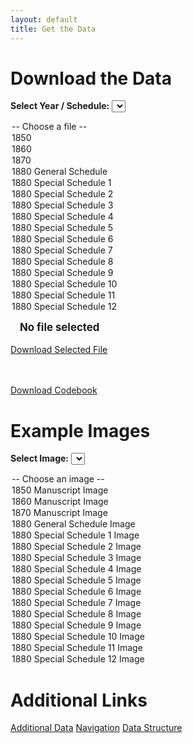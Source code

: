 ```yaml
---
layout: default
title: Get the Data
---
```


# Download the Data

<label for="data-dropdown"><strong>Select Year / Schedule:</strong></label>
<select id="data-dropdown" onchange="updateSelectedFile(this.value)">
  <option value="">-- Choose a file --</option>
  <option value="1850.csv">1850</option>
  <option value="1860.csv">1860</option>
  <option value="1870.csv">1870</option>
  <option value="1880_general.csv">1880 General Schedule</option>
  <option value="1880_special1.csv">1880 Special Schedule 1</option>
  <option value="1880_special2.csv">1880 Special Schedule 2</option>
  <option value="1880_special3.csv">1880 Special Schedule 3</option>
  <option value="1880_special4.csv">1880 Special Schedule 4</option>
  <option value="1880_special5.csv">1880 Special Schedule 5</option>
  <option value="1880_special6.csv">1880 Special Schedule 6</option>
  <option value="1880_special7.csv">1880 Special Schedule 7</option>
  <option value="1880_special8.csv">1880 Special Schedule 8</option>
  <option value="1880_special9.csv">1880 Special Schedule 9</option>
  <option value="1880_special10.csv">1880 Special Schedule 10</option>
  <option value="1880_special11.csv">1880 Special Schedule 11</option>
  <option value="1880_special12.csv">1880 Special Schedule 12</option>
</select>

<!-- Selected file name and download button -->
<span id="selected-file" style="margin-left: 15px; font-weight: bold; font-size: 1.2em;">No file selected</span>
<br><br>
<a id="download-button" class="button" href="#" onclick="downloadSelectedFile()">Download Selected File</a>

<br><br>
<a class="button" href="codebook.pdf" download>Download Codebook</a>

# Example Images

<label for="images-dropdown"><strong>Select Image:</strong></label>
<select id="images-dropdown" onchange="openImageModal(this.value)">
  <option value="">-- Choose an image --</option>
  <option value="images/photo1.jpg">1850 Manuscript Image</option>
  <option value="images/photo2.jpg">1860 Manuscript Image</option>
  <option value="images/photo3.jpg">1870 Manuscript Image</option>
  <option value="images/photo4.jpg">1880 General Schedule Image</option>
  <option value="images/photo5.jpg">1880 Special Schedule 1 Image</option>
  <option value="images/photo6.jpg">1880 Special Schedule 2 Image</option>
  <option value="images/photo7.jpg">1880 Special Schedule 3 Image</option>
  <option value="images/photo8.jpg">1880 Special Schedule 4 Image</option>
  <option value="images/photo9.jpg">1880 Special Schedule 5 Image</option>
  <option value="images/photo10.jpg">1880 Special Schedule 6 Image</option>
  <option value="images/photo11.jpg">1880 Special Schedule 7 Image</option>
  <option value="images/photo12.jpg">1880 Special Schedule 8 Image</option>
  <option value="images/photo13.jpg">1880 Special Schedule 9 Image</option>
  <option value="images/photo14.jpg">1880 Special Schedule 10 Image</option>
  <option value="images/photo15.jpg">1880 Special Schedule 11 Image</option>
  <option value="images/photo16.jpg">1880 Special Schedule 12 Image</option>
</select>


# Additional Links

<div class="button-grid">
  <a class="button" href="additional-data.html">Additional Data</a>
  <a class="button" href="navigation.html">Navigation</a>
  <a class="button" href="data-structure.html">Data Structure</a>
</div>

<script>
let selectedFile = "";
let selectedImage = "";

function updateSelectedFile(fileUrl) {
  const dropdown = document.getElementById('data-dropdown');
  selectedFile = dropdown.value;
  document.getElementById('selected-file').textContent = selectedFile || "No file selected";
}

function updateSelectedImage(fileUrl) {
  const dropdown = document.getElementById('images-dropdown');
  selectedImage = dropdown.value;
  document.getElementById('selected-image').textContent = selectedImage || "No image selected";
}

function downloadSelectedFile() {
  if (!selectedFile) {
    alert("Please select a file to download.");
    return;
  }
  const link = document.createElement('a');
  link.href = selectedFile;
  link.download = selectedFile.split('/').pop();
  document.body.appendChild(link);
  link.click();
  document.body.removeChild(link);
}

function downloadSelectedImage() {
  if (!selectedImage) {
    alert("Please select an image to download.");
    return;
  }
  const link = document.createElement('a');
  link.href = selectedImage;
  link.download = selectedImage.split('/').pop();
  document.body.appendChild(link);
  link.click();
  document.body.removeChild(link);
}
</script>

<script>
let selectedFile = "";

function updateSelectedFile(fileUrl) {
  const dropdown = document.getElementById('data-dropdown');
  selectedFile = dropdown.value;
  document.getElementById('selected-file').textContent = selectedFile || "No file selected";
}

function downloadSelectedFile() {
  if (!selectedFile) {
    alert("Please select a file to download.");
    return;
  }
  const link = document.createElement('a');
  link.href = selectedFile;
  link.download = selectedFile.split('/').pop();
  document.body.appendChild(link);
  link.click();
  document.body.removeChild(link);
}
</script>

<!-- The Modal -->
<div id="imageModal" class="modal">
  <span class="close" onclick="closeImageModal()">&times;</span>
  <img class="modal-content" id="modalImg">
  <div id="caption"></div>
</div>

<style>
/* Modal styles */
.modal {
  display: none; 
  position: fixed; 
  z-index: 1000; 
  padding-top: 60px; 
  left: 0;
  top: 0;
  width: 100%; 
  height: 100%; 
  overflow: auto; 
  background-color: rgba(0,0,0,0.8);
}

.modal-content {
  margin: auto;
  display: block;
  max-width: 90%;
  max-height: 80%;
  border-radius: 8px;
}

.close {
  position: absolute;
  top: 15px;
  right: 35px;
  color: white;
  font-size: 40px;
  font-weight: bold;
  cursor: pointer;
}

#caption {
  margin: auto;
  display: block;
  text-align: center;
  color: white;
  padding: 10px 0;
}
</style>

<script>
function openImageModal(src) {
  if (!src) return;
  var modal = document.getElementById("imageModal");
  var modalImg = document.getElementById("modalImg");
  var caption = document.getElementById("caption");
  modal.style.display = "block";
  modalImg.src = src;
  caption.textContent = src.split('/').pop();
}

function closeImageModal() {
  var modal = document.getElementById("imageModal");
  modal.style.display = "none";
}
</script>
